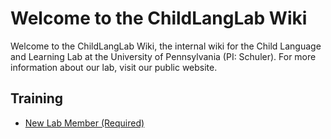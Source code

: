 # Welcome to the ChildLangLab Wiki

Welcome to the ChildLangLab Wiki, the internal wiki for the Child Language and Learning Lab at the University of Pennsylvania (PI: Schuler).  For more information about our lab, visit our public website.

<!--- toc --->

## Training
* [New Lab Member (Required)](training/new-lab-member/protecting-our-subjects.md)
